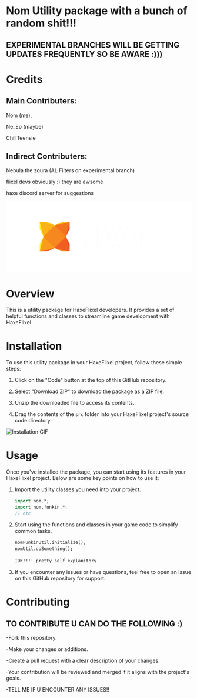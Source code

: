 # Nom Utility package with a bunch of random shit!!!


## EXPERIMENTAL BRANCHES WILL BE GETTING UPDATES FREQUENTLY SO BE AWARE :)))

# Credits

## Main Contributers: 

   Nom (me), 

   Ne_Eo (maybe)

   ChillTeensie


## Indirect Contributers: 

   Nebula the zoura (AL Filters on experimental branch)

   flixel devs obviously :) they are awsome

   haxe discord server for suggestions

![Haxe Logo](images/haxe-logo-large.png)

# Overview


This is a utility package for HaxeFlixel developers. It provides a set of helpful functions and classes to streamline game development with HaxeFlixel.

# Installation

To use this utility package in your HaxeFlixel project, follow these simple steps:

1. Click on the "Code" button at the top of this GitHub repository.

2. Select "Download ZIP" to download the package as a ZIP file.

3. Unzip the downloaded file to access its contents.

4. Drag the contents of the `src` folder into your HaxeFlixel project's source code directory.

![Installation GIF](images/installation.gif)

# Usage

Once you've installed the package, you can start using its features in your HaxeFlixel project. Below are some key points on how to use it:

1. Import the utility classes you need into your project.

   ```haxe
   import nom.*;
   import nom.funkin.*; 
   // etc
   ```	
2. Start using the functions and classes in your game code to simplify common tasks.
   ```haxe
   nomFunkinUtil.initialize();
   nomUtil.doSomething();

   IDK!!!! pretty self explanitory
   ```	
3. If you encounter any issues or have questions, feel free to open an issue on this GitHub repository for support.

# Contributing

## TO CONTRIBUTE U CAN DO THE FOLLOWING :)

-Fork this repository.

-Make your changes or additions.

-Create a pull request with a clear description of your changes.

-Your contribution will be reviewed and merged if it aligns with the project's goals.

-TELL ME IF U ENCOUNTER ANY ISSUES!!